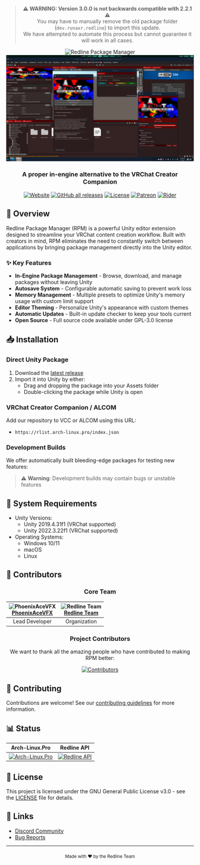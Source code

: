 <div align="center">

> **⚠️ WARNING: Version 3.0.0 is not backwards compatible with 2.2.1 ⚠️**  
> You may have to manually remove the old package folder (`dev.runaxr.redline`) to import this update.  
> We have attempted to automate this process but cannot guarantee it will work in all cases.

<img src="https://redline.arch-linux.pro/animated.svg" width="500" alt="Redline Package Manager">

<img src="Preview.webp" width="650" />

### A proper in-engine alternative to the VRChat Creator Companion

[![Website](https://img.shields.io/website?down_color=red&down_message=Offline&label=arch-linux.pro&style=for-the-badge&up_color=cyan&up_message=Online&url=https%3A%2F%2Farch-linux.pro)](https://arch-linux.pro)
[![GitHub all releases](https://img.shields.io/github/downloads/Redline-Team/RPM/total?color=red&label=Total%20Downloads&logo=github&logoColor=red&style=for-the-badge)](https://github.com/Redline-Team/RPM/releases/latest)
[![License](https://img.shields.io/badge/License-GPL--3.0-blue.svg?style=for-the-badge)](LICENSE)
[![Patreon](https://img.shields.io/badge/Patreon-Support-pink?style=for-the-badge)](https://www.patreon.com/PhoenixAceVFX)
[![Rider](https://img.shields.io/badge/Developed%20with-Rider-DD1265?style=for-the-badge&logo=rider&logoColor=white)](https://www.jetbrains.com/rider/)

</div>

## 🚀 Overview

Redline Package Manager (RPM) is a powerful Unity editor extension designed to streamline your VRChat content creation workflow. Built with creators in mind, RPM eliminates the need to constantly switch between applications by bringing package management directly into the Unity editor.

### ✨ Key Features

- **In-Engine Package Management** - Browse, download, and manage packages without leaving Unity
- **Autosave System** - Configurable automatic saving to prevent work loss
- **Memory Management** - Multiple presets to optimize Unity's memory usage with custom limit support
- **Editor Theming** - Personalize Unity's appearance with custom themes
- **Automatic Updates** - Built-in update checker to keep your tools current
- **Open Source** - Full source code available under GPL-3.0 license

## 📥 Installation

### Direct Unity Package

1. Download the [latest release](https://github.com/Redline-Team/RPM/releases/latest)
2. Import it into Unity by either:
   - Drag and dropping the package into your Assets folder
   - Double-clicking the package while Unity is open

### VRChat Creator Companion / ALCOM

Add our repository to VCC or ALCOM using this URL:
- `https://rlist.arch-linux.pro/index.json`

### Development Builds

We offer automatically built bleeding-edge packages for testing new features:
> ⚠️ **Warning**: Development builds may contain bugs or unstable features



## 🔧 System Requirements

- Unity Versions:
  - Unity 2019.4.31f1 (VRChat supported)
  - Unity 2022.3.22f1 (VRChat supported)
- Operating Systems:
  - Windows 10/11
  - macOS
  - Linux

## 👥 Contributors

<div align="center">

### Core Team

| <img src="https://github.com/PhoenixAceVFX.png" width="100" height="100" alt="PhoenixAceVFX"><br>[PhoenixAceVFX](https://github.com/PhoenixAceVFX) | <img src="https://github.com/Redline-Team.png" width="100" height="100" alt="Redline Team"><br>[Redline Team](https://github.com/Redline-Team) |
|:---:|:---:|
| Lead Developer | Organization |

### Project Contributors

We want to thank all the amazing people who have contributed to making RPM better:

[![Contributors](https://contrib.rocks/image?repo=Redline-Team/RPM)](https://github.com/Redline-Team/RPM/graphs/contributors)

</div>

## 🤝 Contributing

Contributions are welcome! See our [contributing guidelines](CONTRIBUTING.md) for more information.

## 📊 Status

<div align="center">

| Arch-Linux.Pro | Redline API |
|---------|---------|
| [![Arch-Linux.Pro](https://uptime.betterstack.com/status-badges/v3/monitor/1psjj.svg)](https://status.arch-linux.pro) | [![Redline API](https://uptime.betterstack.com/status-badges/v3/monitor/1jo77.svg)](https://status.arch-linux.pro) |

</div>

## 📜 License

This project is licensed under the GNU General Public License v3.0 - see the [LICENSE](LICENSE) file for details.

## 🔗 Links

- [Discord Community](https://discord.com/invite/PPTyhTAb6r)
- [Bug Reports](https://github.com/Redline-Team/RPM/issues)

---

<div align="center">
  <sub>Made with ❤️ by the Redline Team</sub>
</div>
